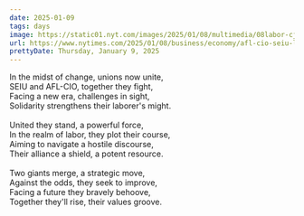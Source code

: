 ```yaml
---
date: 2025-01-09
tags: days
image: https://static01.nyt.com/images/2025/01/08/multimedia/08labor-cjmt/08labor-cjmt-facebookJumbo.jpg
url: https://www.nytimes.com/2025/01/08/business/economy/afl-cio-seiu-labor-union-alliance.html
prettyDate: Thursday, January 9, 2025
---
```

In the midst of change, unions now unite,<br>SEIU and AFL-CIO, together they fight,<br>Facing a new era, challenges in sight,<br>Solidarity strengthens their laborer's might.<br><br>United they stand, a powerful force,<br>In the realm of labor, they plot their course,<br>Aiming to navigate a hostile discourse,<br>Their alliance a shield, a potent resource.<br><br>Two giants merge, a strategic move,<br>Against the odds, they seek to improve,<br>Facing a future they bravely behoove,<br>Together they'll rise, their values groove.